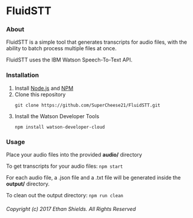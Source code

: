 # FluidSTT

### About

FluidSTT is a simple tool that generates transcripts for audio files, with the ability to batch process multiple files at once. 

FluidSTT uses the IBM Watson Speech-To-Text API.

### Installation

1. Install [Node.js](https://nodejs.org/en/download/) and [NPM](https://www.npmjs.com/get-npm)
2. Clone this repository
    ```
    git clone https://github.com/SuperCheese21/FluidSTT.git
    ```
3. Install the Watson Developer Tools
    ```
    npm install watson-developer-cloud
    ```

### Usage

Place your audio files into the provided **audio/** directory

To get transcripts for your audio files:
    ```
    npm start
    ```

For each audio file, a .json file and a .txt file will be generated inside the **output/** directory.

To clean out the output directory:
    ```
    npm run clean
    ```

###### Copyright (c) 2017 Ethan Shields. All Rights Reserved
